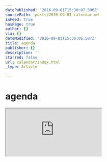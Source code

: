 ```yaml
---
datePublished: '2016-09-01T15:30:07.596Z'
sourcePath: _posts/2016-09-01-calendar.md
inFeed: true
hasPage: true
author: []
via: {}
dateModified: '2016-09-01T15:30:06.587Z'
title: agenda
publisher: {}
description: ''
starred: false
url: calendar/index.html
_type: Article

---
```

# agenda

<iframe src="https://the-grid.github.io/ed-userhtml/?g=eJxtjsFOwzAMhu88xTSpO7Zplo0JiNCAsdsuPEHjumlZUleOKySenpFJk5D4D7b_37L1PQ0dNxEXicEue5EpPVQVNAHHtuHSE_mAJVC8ZRVGh-2zDBLQvtIIyJIKrai7lCMS-0v_EMbZIa-aOD1GatHuj4fT2z77Hgffi71XKtuvcxKrr5tgW8yT80CB2BZ6DVk5_YXcyQjG1WnrgTfnz9qEOW06Z1wqjPJM81T-g5_Pby-NrpW5woB828PMNGGh31-QwzAuF3d_9QNV2WAr" style=""></iframe>